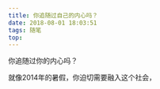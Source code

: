 ```yaml
---
title: 你追随过自己的内心吗？
date: 2018-08-01 18:03:51
tags: 随笔
top:
---
```

你追随过你的内心吗？

就像2014年的暑假，你迫切需要融入这个社会，